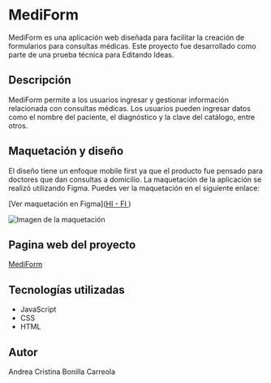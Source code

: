 # MediForm

MediForm es una aplicación web diseñada para facilitar la creación de formularios para consultas médicas. Este proyecto fue desarrollado como parte de una prueba técnica para Editando Ideas.

## Descripción

MediForm permite a los usuarios ingresar y gestionar información relacionada con consultas médicas. Los usuarios pueden ingresar datos como el nombre del paciente, el diagnóstico y la clave del catálogo, entre otros. 

## Maquetación y diseño

El diseño tiene un enfoque mobile first ya que el producto fue pensado para doctores que dan consultas a domicilio.
La maquetación de la aplicación se realizó utilizando Figma. Puedes ver la maquetación en el siguiente enlace:

[Ver maquetación en Figma]([HI - FI ](https://www.figma.com/file/Z3Xyxtb2ByAiR7EOozLZ9b/Editando_Ideas?type=design&node-id=0%3A1&mode=design&t=b6NqUCqP9o8r8FlL-1)) 

![Imagen de la maquetación]() 

## Pagina web del proyecto

[MediForm](https://bcandreac.github.io/MediForm/src/)

## Tecnologías utilizadas

- JavaScript
- CSS
- HTML

## Autor

Andrea Cristina Bonilla Carreola
